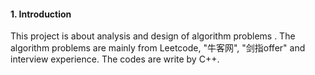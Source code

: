 #### 1. Introduction
This project is about analysis and design of algorithm problems .
The algorithm problems are mainly from Leetcode, "牛客网", "剑指offer" and interview experience.
The codes are write by C++.  

